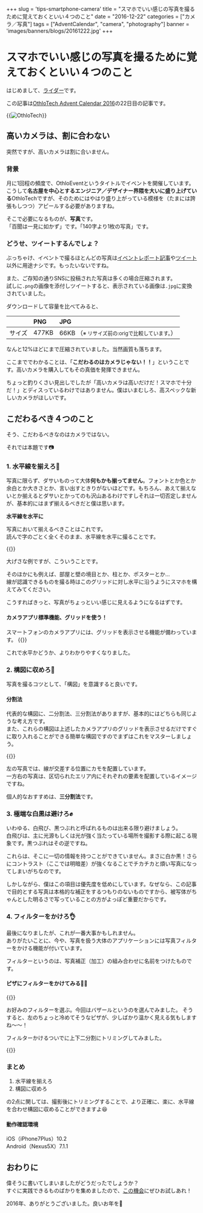 +++
slug = 'tips-smartphone-camera'
title = "スマホでいい感じの写真を撮るために覚えておくといい４つのこと"
date = "2016-12-22"
categories = ["カメラ／写真"]
tags = ["AdventCalendar", "camera", "photography"]
banner = 'images/banners/blogs/20161222.jpg'
+++

# スマホでいい感じの写真を撮るために覚えておくといい４つのこと

はじめまして、[ライダー](https://twitter.com/mtmtkzm)です。

この記事は[OthloTech Advent Calendar 2016](http://qiita.com/advent-calendar/2016/othlotech)の22日目の記事です。

{{<image src="/images/blogs/20161222/banner.jpg"  alt="OthloTech" >}}

## 高いカメラは、割に合わない
突然ですが、高いカメラは割に合いません。

### 背景
月に1回程の頻度で、OthloEventというタイトルでイベントを開催しています。こうして**名古屋を中心とするエンジニア／デザイナー界隈を大いに盛り上げている**OthloTechですが、そのためにはやはり盛り上がっている模様を（たまには誇張もしつつ）アピールする必要がありますね。

そこで必要になるものが、**写真**です。  
「百聞は一見に如かず」です。「140字より1枚の写真」です。

### どうせ、ツイートするんでしょ？
ぶっちゃけ、イベントで撮るほとんどの写真は[イベントレポート記事](http://www.othlo.tech/events/)や[ツイート](https://twitter.com/othlotech)以外に用途ナシです。もったいないですね。

また、ご存知の通りSNSに投稿された写真は多くの場合圧縮されます。  
試しに`.png`の画像を添付しツイートすると、表示されている画像は`.jpg`に変換されていました。

ダウンロードして容量を比べてみると、

||PNG|JPG|
|:---|:---|:---|
|サイズ|477KB|66KB （<small>※ リサイズ前の:origで比較しています。</small>）|

なんと12%ほどにまで圧縮されていました。当然画質も落ちます。

ここまででわかることは、「**こだわるのはカメラじゃない！！**」ということです。高いカメラを購入してもその真価を発揮できません。

ちょっと釣りくさい見出しでしたが「高いカメラは高いだけだ！スマホで十分だ！」とディスっているわけではありません。僕はいまむしろ、高スペックな新しいカメラがほしいです。

## こだわるべき４つのこと

そう、こだわるべきなのはカメラではない。

それでは本題です📷

### 1. 水平線を揃えろ👏
写真に限らず、ダサいものって大体**何もかも揃ってません**。フォントとか色とか余白とか大きさとか、言い出すときりがないほどです。もちろん、あえて揃えないとか揃えるとダサいとかってのも沢山あるわけですしそれは一切否定しませんが、基本的にはまず揃えるべきだと僕は思います。

**水平線を水平に**

写真において揃えるべきことはこれです。  
読んで字のごとく全くそのまま、水平線を水平に撮ることです。

{{<image src="/images/blogs/20161222/tilt.jpg"  alt="" >}}

大げさな例ですが、こういうことです。

そのほかにも例えば、部屋と壁の境目とか、柱とか、ポスターとか...  
線が認識できるものを撮る時はこのグリッドに対し水平に沿うようにスマホを構えてみてください。

こうすればきっと、写真がちょっといい感じに見えるようになるはずです。

#### カメラアプリ標準機能、グリッドを使う！
スマートフォンのカメラアプリには、グリッドを表示させる機能が備わっています。
{{<image src="/images/blogs/20161222/show-grid.jpg"  alt="" >}}

これで水平かどうか、よりわかりやすくなりました。

### 2. 構図に収めろ💪
写真を撮るコツとして、「構図」を意識すると良いです。

#### 分割法
代表的な構図に、二分割法、三分割法がありますが、基本的にはどちらも同じような考え方です。  
また、これらの構図は上述したカメラアプリのグリッドを表示させるだけですぐに取り入れることができる簡単な構図ですのでまずはこれをマスターしましょう。

{{<image src="/images/blogs/20161222/composition-div.jpg"  alt="" >}}

左の写真では、線が交差する位置にカモを配置しています。  
一方右の写真は、区切られたエリア内にそれぞれの要素を配置しているイメージですね。

個人的なおすすめは、**三分割法**です。

### 3. 極端な白黒は避けろ✊
いわゆる、白飛び、黒つぶれと呼ばれるものは出来る限り避けましょう。  
白飛びは、主に光源もしくは光が強く当たっている場所を撮影する際に起こる現象です。黒つぶれはその逆ですね。

これらは、そこに一切の情報を持つことができていません。まさに白か黒！さらにコントラスト（ここでは明暗差）が強くなることでチカチカと煩い写真になってしまいがちなのです。

しかしながら、僕はこの項目は優先度を低めにしています。なぜなら、この記事で目的とする写真は本格的な補正をするつもりのないものですから、被写体がちゃんとした明るさで写っていることの方がよっぽど重要だからです。


### 4. フィルターをかけろ👌
最後になりましたが、これが一番大事かもしれません。  
ありがたいことに、今や、写真を扱う大体のアプリケーションには写真フィルターをかける機能が付いています。

フィルターというのは、写真補正（加工）の組み合わせに名前をつけたものです。

#### ピザにフィルターをかけてみる🍕🍻


{{<image src="/images/blogs/20161222/filtering.jpg"  alt="" >}}

お好みのフィルターを選ぶ。今回はバザールというのを選んでみました。
そうすると、左のちょっと冷めてそうなピザが、少しばかり温かく見える気もしますね〜〜！

フィルターかけるついでに上下二分割にトリミングしてみました。

{{<image src="/images/blogs/20161222/pizza.jpg"  alt="" >}}

### まとめ
1. 水平線を揃えろ
2. 構図に収めろ  

の2点に関しては、撮影後にトリミングすることで、より正確に、楽に、水平線を合わせ構図に収めることができますよ😆

#### 動作確認環境
iOS（iPhone7Plus）10.2  
Android（Nexus5X）7.1.1

## おわりに
偉そうに書いてしまいましたがどうだったでしょうか？  
すぐに実践できるものばかりを集めましたので、[この機会](https://othlotech.connpass.com/event/45888/)にぜひお試しあれ！

2016年、ありがとうございました。良いお年を🎍
